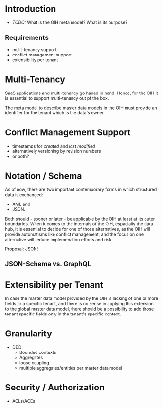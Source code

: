 # Introduction

- _TODO:_ What is the OIH meta model? What is its purpose?

## Requirements

- mulit-tenancy support
- conflict management support
- extensibility per tenant

# Multi-Tenancy

SaaS applications and multi-tenancy go hanad in hand. Hence, for the OIH it is essential to support multi-tenancy out pf the box.

The meta model to describe master data models in the OIH must provide an identifier for the tenant which is the data's owner.

# Conflict Management Support

- timestamps for _created_ and _last modified_
- alternatively versioning by revision numbers
- or both?

# Notation / Schema

As of now, there are two important contemporary forms in which structured data is exchanged:

- XML and
- JSON.

Both should - sooner or later - be applicable by the OIH at least at its outer boundaries. When it comes to the internals of the OIH, espacially the data hub, it is essential to decide for one of those alternatives, as the OIH will provide automatisms like conflict management, and the focus on one alternative will reduce implemenation efforts and risk.

Proposal: JSON!
<!--TODO: argumentation...-->

## JSON-Schema vs. GraphQL


# Extensibility per Tenant

In case the master data model provided by the OIH is lacking of one or more fields or a specific tenant, and there is no sense in applying this extension to the global master data model, there should be a possibility to add those tenant specific fields only in the tenant's specific context.

# Granularity

- DDD:
	- Bounded contexts
	- Aggregates
	- loose coupling
	- multiple aggregates/entities per master data model

# Security / Authorization

- ACLs/ACEs